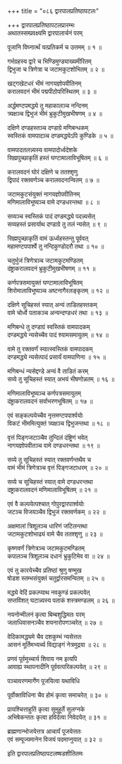 +++
title = "०८६ द्वारपालप्रतिष्ठापटलः"

+++
द्वारपालप्रतिष्ठापटलप्रारम्भः    
अथातस्सम्प्रवक्ष्यमि द्वारपालार्चनं परम्  

पूजानि विघ्नार्त्थं यत्प्रतिकर्म च उत्तमम् ॥ १ ॥


गर्भग्रहस्य द्वारे च भिण्डिमुण्ड्याख्यमीरितम्  
द्विभुजा च त्रिणेत्रा च जटामकुटशोभितम् ॥ २ ॥


खट्गखेटधरं भीमं नागयज्ञोपवीतिनम्  
करालवदनं भीमं पद्मपीठोपरिस्थितम् ॥ ३ ॥


अर्द्धमण्टपमद्ध्ये तु महाकालञ्च नन्दिनम्  
त्र्यक्षञ्च द्विभुजं भीमं भ्रुकुटीमुखभीषणम् ॥ ४ ॥


दक्षिणे दण्डहस्तञ्च दण्डाग्रे मणिबन्धकम्  
स्वस्तिकं वामपादञ्च दण्डमद्ध्येऽपि कुण्डिके ॥ ५ ॥


वामपादतलन्न्यस्य वामपादोर्ध्वदेशके  
सिह्मपुच्छाकृतिं हस्तं घण्टामालाविभूषितम् ॥ ६ ॥


करालवदनं घोरं दक्षिणे च ततश्शृणु  
द्विपादं रक्तवर्णञ्च करालवदनान्वितम् ॥ ७ ॥


जटामकुटसंयुक्तं नागयज्ञोपवीतिनम्  
मणिमालाविभूष्यञ्च वामे दण्डधरन्तथा ॥ ८ ॥


सव्यञ्च स्वस्तिकं पादं दण्डमद्ध्ये पदन्न्यसेत्  
सव्यहस्तं प्रसार्याथ दण्डाग्रे तु तलं न्यसेत् ॥ ९ ॥


सिह्मपुच्छाकृतिं वामं ऊर्ध्वहस्तन्तु पूर्ववत्  
महामण्टपपार्श्वे तु नन्दिकुण्डोदरौ तथा ॥ १० ॥


चतुर्भुजं त्रिणेत्रञ्च जटामकुटमण्डितम्  
दंष्ट्राकरालवदनं भ्रुकुटीमुखभीषणम् ॥ ११ ॥


कर्णपत्रसमायुक्तं घण्टामालाविभूषितम्  
शिरोमालाविभूष्यञ्च अष्टनागैरलङ्कृतम् ॥ १२ ॥


दक्षिणे सूचिहस्तं स्यात् अन्यं ताडितहस्तकम्  
वामे चोर्ध्वे पताकञ्च अन्यन्दण्डधरं तथा ॥ १३ ॥


मणिबन्धे तु दण्डाग्रं स्वस्तिकं वामपादकम्  
दण्डमद्ध्ये न्यसेच्चैव पादं श्यामसमायुतम् ॥ १४ ॥


वामे तु रक्तवर्णं स्यात्स्वस्तिकं वामपादकम्  
दण्डमद्ध्ये न्यसेत्पादं प्रसार्यं वामपाणिना ॥ १५ ॥



मणिबन्धं न्यसेद्दण्डे अन्यं वै ताडितं करम्  
सव्ये तु सूचिहस्तं स्यात् अभयं भीषणोन्नतम् ॥ १६ ॥


मणिमालाविभूष्यञ्च कर्णपत्रसमायुतम्  
दंष्ट्राकरालवदनं सर्वाभरणभूषितम् ॥ १७ ॥


एवं सङ्कल्पयेच्चैव नृत्तमण्टपपार्श्वयोः  
विकटं भीममित्युक्तं त्र्यक्षञ्च द्विभुजन्तथा ॥ १८ ॥


वृत्तं पिङ्गजटाञ्चैव तुन्दिलं दंष्ट्रिणं भवेत्  
नागयज्ञोपवीतञ्च वामे दण्डधरन्तथा ॥ १९ ॥


सव्ये तु सूचिहस्तं स्यात् रक्तवर्णन्तथैव च  
वामं भीमं त्रिणेत्रञ्च वृत्तं पिङ्गजटाधरम् ॥ २० ॥


सव्ये च सूचिहस्तं स्यात् वामे दण्डधरन्तथा  
दष्ट्राकरालवदनं मणिमालाविभूषितम् ॥ २१ ॥


एवं वै कल्पयेत्पश्चात् गोपुरद्वारपार्श्वयोः    
जटञ्च विजयञ्चैव द्विभुजं रक्तवर्णकम् ॥ २२ ॥


अक्षमालां त्रिशूलञ्च धारिणं जटिलन्तथा  
जटामकुटशोभाढ्यं वामे चैव ततश्शृणु ॥ २३ ॥


कृष्णवर्णं त्रिणेत्रञ्च जटामकुटमण्डितम्  
कपालञ्च त्रिशूलञ्च दधानं भ्रुकुटिमेव वा ॥ २४ ॥


एवं तु कारयेच्चैव प्रतिष्ठां श्रुणु षण्मुख  
षोडश स्तम्भसंयुक्तं चतुर्द्वारसमन्वितम् ॥ २५ ॥


मद्ध्ये वेदिं प्रकल्प्याथ नवकुण्डं प्रकल्पयेत्  
सप्तविंशत् घटान्न्यस्य पताकं शस्त्रमण्डलम् ॥ २६ ॥


नयनोन्मीलनं कृत्वा बिम्बशुद्धिमतः परम्  
जलाधिवासनञ्चैव शयनारोपणञ्चरेत् ॥ २७ ॥


वेदिकामद्ध्यमे चैव दशकुम्भं न्यसेत्ततः  
आसनं मूर्तिमभ्यर्च्य विद्याङ्गं नेत्रमुद्रया ॥ २८ ॥


प्रणवं पूर्वमुच्चार्य शिवाय नम इत्यपि  
आवाह्य स्थापनादीनि पूर्ववत्परिकल्पयेत् ॥ २९ ॥


पञ्चावरणमार्गेण पूजयित्वा यथाविधि  

पूर्वोक्तविधिना चैव होमं कृत्वा समाचरेत् ॥ ३० ॥


प्रायश्चित्ताहुतिं कृत्वा सुमुहूर्ते सुलग्नके  
अभिषेकन्ततः कृत्वा हविर्दत्वा निवेदयेत् ॥ ३१ ॥


ब्राह्मणान्भोजयेत्तत्र आचार्यं पूजयेत्ततः  
एवं सम्पूज्यमानेन विजयं पदमाप्नुयात् ॥ ३२ ॥


इति द्वारपालप्रतिष्ठापटलष्षडशीतितमः  
